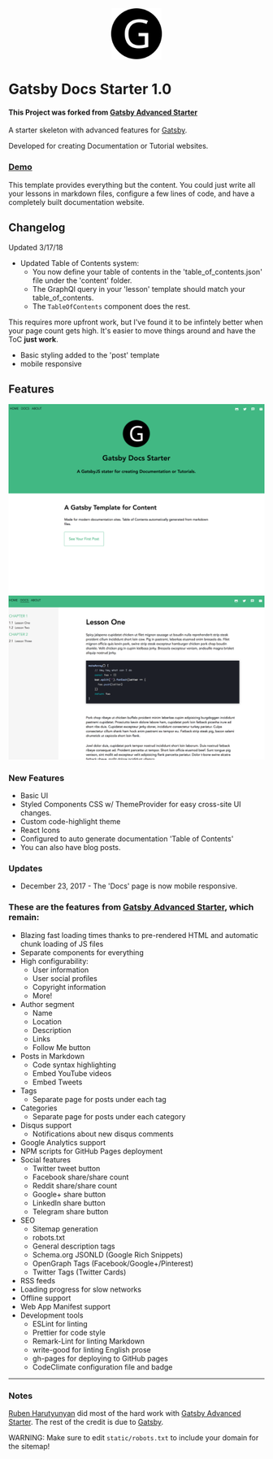 <div align="center">
    <img src="static/logos/logo-1024.png" alt="Logo" width='100px' height='100px'/>
</div>

# Gatsby Docs Starter 1.0

#### This Project was forked from [Gatsby Advanced Starter](https://github.com/Vagr9K/gatsby-advanced-starter)

A starter skeleton with advanced features for [Gatsby](https://github.com/gatsbyjs/gatsby/).

Developed for creating Documentation or Tutorial websites.

### [Demo](https://gatsby-docs-starter.netlify.com/)

This template provides everything but the content. You could just write all your lessons in markdown files, configure a few lines of code, and have a completely built documentation website.

## Changelog

Updated 3/17/18

* Updated Table of Contents system: 
   * You now define your table of contents in the 'table_of_contents.json' file under the 'content' folder.
   * The GraphQl query in your 'lesson' template should match your table_of_contents.
   * The `TableOfContents` component does the rest.

This requires more upfront work, but I've found it to be infintely better when your page count gets high. It's easier to move things around and have the ToC **just work**.
   
* Basic styling added to the 'post' template
* mobile responsive
    
## Features

<div align="center">
    <img src="static/screen-shot-v0-1.png" alt="Logo" width='800px' />
</div>
<div align="center">
    <img src="static/screen-shot-v0-2.png" alt="Logo" width='800px' />
</div>

### New Features

* Basic UI
* Styled Components CSS w/ ThemeProvider for easy cross-site UI changes.
* Custom code-highlight theme
* React Icons
* Configured to auto generate documentation 'Table of Contents'
* You can also have blog posts.

### Updates

* December 23, 2017 - The 'Docs' page is now mobile responsive.

### These are the features from [Gatsby Advanced Starter](https://github.com/Vagr9K/gatsby-advanced-starter), which remain:  
* Blazing fast loading times thanks to pre-rendered HTML and automatic chunk loading of JS files
* Separate components for everything
* High configurability:
  * User information
  * User social profiles
  * Copyright information
  * More!
* Author segment
  * Name
  * Location
  * Description
  * Links
  * Follow Me button
* Posts in Markdown
  * Code syntax highlighting
  * Embed YouTube videos
  * Embed Tweets
* Tags
  * Separate page for posts under each tag
* Categories
  * Separate page for posts under each category
* Disqus support
  * Notifications about new disqus comments
* Google Analytics support
* NPM scripts for GitHub Pages deployment
* Social features
  * Twitter tweet button
  * Facebook share/share count
  * Reddit share/share count
  * Google+ share button
  * LinkedIn share button
  * Telegram share button
* SEO
  * Sitemap generation
  * robots.txt
  * General description tags
  * Schema.org JSONLD (Google Rich Snippets)
  * OpenGraph Tags (Facebook/Google+/Pinterest)
  * Twitter Tags (Twitter Cards)
* RSS feeds
* Loading progress for slow networks
* Offline support
* Web App Manifest support
* Development tools
  * ESLint for linting
  * Prettier for code style
  * Remark-Lint for linting Markdown
  * write-good for linting English prose
  * gh-pages for deploying to GitHub pages
  * CodeClimate configuration file and badge

*** 

### Notes
 [Ruben Harutyunyan](https://github.com/Vagr9K) did most of the hard work with [Gatsby Advanced Starter](https://github.com/Vagr9K/gatsby-advanced-starter).
 The rest of the credit is due to [Gatsby](https://github.com/gatsbyjs/gatsby/).
 

 WARNING: Make sure to edit `static/robots.txt` to include your domain for the sitemap!
